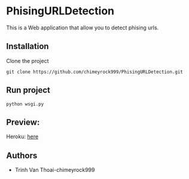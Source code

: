 # PhisingURLDetection
This is a Web application that allow you to detect phising urls.

## Installation
Clone the project
```
git clone https://github.com/chimeyrock999/PhisingURLDetection.git
```
## Run project
```
python wsgi.py
```
## Preview: 
Heroku: [here](https://cmr-phishing-url-detection.herokuapp.com/)

## Authors
* Trinh Van Thoai-chimeyrock999
